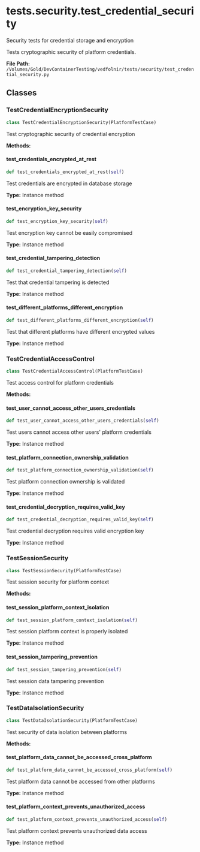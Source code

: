 # tests.security.test_credential_security

Security tests for credential storage and encryption

Tests cryptographic security of platform credentials.

**File Path:** `/Volumes/Gold/DevContainerTesting/vedfolnir/tests/security/test_credential_security.py`

## Classes

### TestCredentialEncryptionSecurity

```python
class TestCredentialEncryptionSecurity(PlatformTestCase)
```

Test cryptographic security of credential encryption

**Methods:**

#### test_credentials_encrypted_at_rest

```python
def test_credentials_encrypted_at_rest(self)
```

Test credentials are encrypted in database storage

**Type:** Instance method

#### test_encryption_key_security

```python
def test_encryption_key_security(self)
```

Test encryption key cannot be easily compromised

**Type:** Instance method

#### test_credential_tampering_detection

```python
def test_credential_tampering_detection(self)
```

Test that credential tampering is detected

**Type:** Instance method

#### test_different_platforms_different_encryption

```python
def test_different_platforms_different_encryption(self)
```

Test that different platforms have different encrypted values

**Type:** Instance method

### TestCredentialAccessControl

```python
class TestCredentialAccessControl(PlatformTestCase)
```

Test access control for platform credentials

**Methods:**

#### test_user_cannot_access_other_users_credentials

```python
def test_user_cannot_access_other_users_credentials(self)
```

Test users cannot access other users' platform credentials

**Type:** Instance method

#### test_platform_connection_ownership_validation

```python
def test_platform_connection_ownership_validation(self)
```

Test platform connection ownership is validated

**Type:** Instance method

#### test_credential_decryption_requires_valid_key

```python
def test_credential_decryption_requires_valid_key(self)
```

Test credential decryption requires valid encryption key

**Type:** Instance method

### TestSessionSecurity

```python
class TestSessionSecurity(PlatformTestCase)
```

Test session security for platform context

**Methods:**

#### test_session_platform_context_isolation

```python
def test_session_platform_context_isolation(self)
```

Test session platform context is properly isolated

**Type:** Instance method

#### test_session_tampering_prevention

```python
def test_session_tampering_prevention(self)
```

Test session data tampering prevention

**Type:** Instance method

### TestDataIsolationSecurity

```python
class TestDataIsolationSecurity(PlatformTestCase)
```

Test security of data isolation between platforms

**Methods:**

#### test_platform_data_cannot_be_accessed_cross_platform

```python
def test_platform_data_cannot_be_accessed_cross_platform(self)
```

Test platform data cannot be accessed from other platforms

**Type:** Instance method

#### test_platform_context_prevents_unauthorized_access

```python
def test_platform_context_prevents_unauthorized_access(self)
```

Test platform context prevents unauthorized data access

**Type:** Instance method

